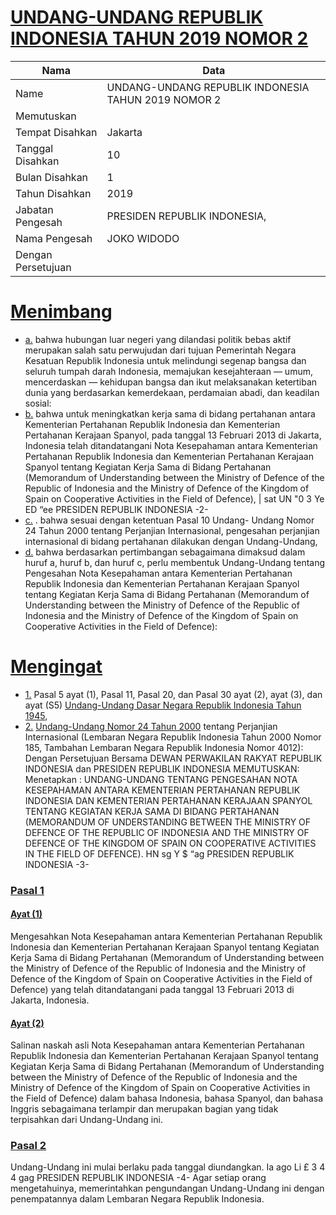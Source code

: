 # [UNDANG-UNDANG REPUBLIK INDONESIA TAHUN 2019 NOMOR 2](http://example.org/legal/document/uu/2019/2)

| Nama | Data |
| ------ | ----- |
|Name|UNDANG-UNDANG REPUBLIK INDONESIA TAHUN 2019 NOMOR 2|
|Memutuskan||
|Tempat Disahkan|Jakarta|
|Tanggal Disahkan|10|
|Bulan Disahkan|1|
|Tahun Disahkan|2019|
|Jabatan Pengesah|PRESIDEN REPUBLIK INDONESIA,|
|Nama Pengesah|JOKO WIDODO|
|Dengan Persetujuan||
# [Menimbang](http://example.org/legal/document/uu/2019/2/menimbang)

* [a.](http://example.org/legal/document/uu/2019/2/menimbang/point/a) bahwa hubungan luar negeri yang dilandasi politik bebas aktif merupakan salah satu perwujudan dari tujuan Pemerintah Negara Kesatuan Republik Indonesia untuk melindungi segenap bangsa dan seluruh tumpah darah Indonesia, memajukan kesejahteraan — umum, mencerdaskan — kehidupan bangsa dan ikut melaksanakan ketertiban dunia yang berdasarkan kemerdekaan, perdamaian abadi, dan keadilan sosial:
* [b.](http://example.org/legal/document/uu/2019/2/menimbang/point/b) bahwa untuk meningkatkan kerja sama di bidang pertahanan antara Kementerian Pertahanan Republik Indonesia dan Kementerian Pertahanan Kerajaan Spanyol, pada tanggal 13 Februari 2013 di Jakarta, Indonesia telah ditandatangani Nota Kesepahaman antara Kementerian Pertahanan Republik Indonesia dan Kementerian Pertahanan Kerajaan Spanyol tentang Kegiatan Kerja Sama di Bidang Pertahanan (Memorandum of Understanding between the Ministry of Defence of the Republic of Indonesia and the Ministry of Defence of the Kingdom of Spain on Cooperative Activities in the Field of Defence), | sat UN "0 3 Ye ED “ee PRESIDEN REPUBLIK INDONESIA -2-
* [c.](http://example.org/legal/document/uu/2019/2/menimbang/point/c) . bahwa sesuai dengan ketentuan Pasal 10 Undang- Undang Nomor 24 Tahun 2000 tentang Perjanjian Internasional, pengesahan perjanjian internasional di bidang pertahanan dilakukan dengan Undang-Undang,
* [d.](http://example.org/legal/document/uu/2019/2/menimbang/point/d) bahwa berdasarkan pertimbangan sebagaimana dimaksud dalam huruf a, huruf b, dan huruf c, perlu membentuk Undang-Undang tentang Pengesahan Nota Kesepahaman antara Kementerian Pertahanan Republik Indonesia dan Kementerian Pertahanan Kerajaan Spanyol tentang Kegiatan Kerja Sama di Bidang Pertahanan (Memorandum of Understanding between the Ministry of Defence of the Republic of Indonesia and the Ministry of Defence of the Kingdom of Spain on Cooperative Activities in the Field of Defence):
# [Mengingat](http://example.org/legal/document/uu/2019/2/mengingat)

* [1.](http://example.org/legal/document/uu/2019/2/mengingat/point/0001) Pasal 5 ayat (1), Pasal 11, Pasal 20, dan Pasal 30 ayat (2), ayat (3), dan ayat (S5) [Undang-Undang Dasar Negara Republik Indonesia Tahun 1945](http://example.org/legal/document/uu),
* [2.](http://example.org/legal/document/uu/2019/2/mengingat/point/0002) [Undang-Undang Nomor 24 Tahun 2000](http://example.org/legal/document/uu/2000/24) tentang Perjanjian Internasional (Lembaran Negara Republik Indonesia Tahun 2000 Nomor 185, Tambahan Lembaran Negara Republik Indonesia Nomor 4012): Dengan Persetujuan Bersama DEWAN PERWAKILAN RAKYAT REPUBLIK INDONESIA dan PRESIDEN REPUBLIK INDONESIA MEMUTUSKAN: Menetapkan : UNDANG-UNDANG TENTANG PENGESAHAN NOTA KESEPAHAMAN ANTARA KEMENTERIAN PERTAHANAN REPUBLIK INDONESIA DAN KEMENTERIAN PERTAHANAN KERAJAAN SPANYOL TENTANG KEGIATAN KERJA SAMA DI BIDANG PERTAHANAN (MEMORANDUM OF UNDERSTANDING BETWEEN THE MINISTRY OF DEFENCE OF THE REPUBLIC OF INDONESIA AND THE MINISTRY OF DEFENCE OF THE KINGDOM OF SPAIN ON COOPERATIVE ACTIVITIES IN THE FIELD OF DEFENCE). HN sg Y $ “ag PRESIDEN REPUBLIK INDONESIA -3-

### [Pasal 1](http://example.org/legal/document/uu/2019/2/pasal/0001)

#### [Ayat (1)](http://example.org/legal/document/uu/2019/2/pasal/0001/version/20190110/ayat/0001)
Mengesahkan Nota Kesepahaman antara Kementerian Pertahanan Republik Indonesia dan Kementerian Pertahanan Kerajaan Spanyol tentang Kegiatan Kerja Sama di Bidang Pertahanan (Memorandum of Understanding between the Ministry of Defence of the Republic of Indonesia and the Ministry of Defence of the Kingdom of Spain on Cooperative Activities in the Field of Defence) yang telah ditandatangani pada tanggal 13 Februari 2013 di Jakarta, Indonesia.

#### [Ayat (2)](http://example.org/legal/document/uu/2019/2/pasal/0001/version/20190110/ayat/0002)
Salinan naskah asli Nota Kesepahaman antara Kementerian Pertahanan Republik Indonesia dan Kementerian Pertahanan Kerajaan Spanyol tentang Kegiatan Kerja Sama di Bidang Pertahanan (Memorandum of Understanding between the Ministry of Defence of the Republic of Indonesia and the Ministry of Defence of the Kingdom of Spain on Cooperative Activities in the Field of Defence) dalam bahasa Indonesia, bahasa Spanyol, dan bahasa Inggris sebagaimana terlampir dan merupakan bagian yang tidak terpisahkan dari Undang-Undang ini.


### [Pasal 2](http://example.org/legal/document/uu/2019/2/pasal/0002)
Undang-Undang ini mulai berlaku pada tanggal diundangkan. Ia ago Li £ 3 4 4 gag PRESIDEN REPUBLIK INDONESIA -4- Agar setiap orang mengetahuinya, memerintahkan pengundangan Undang-Undang ini dengan penempatannya dalam Lembaran Negara Republik Indonesia.
